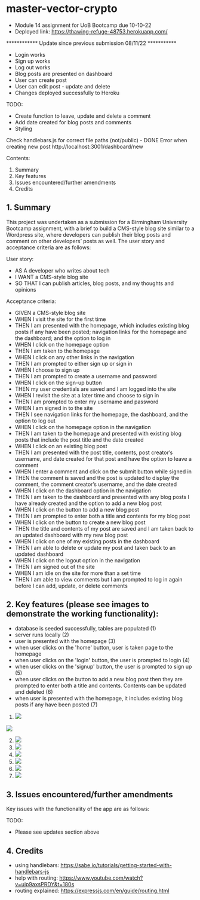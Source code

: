 # master-vector-crypto
- Module 14 assignment for UoB Bootcamp due 10-10-22
- Deployed link: https://thawing-refuge-48753.herokuapp.com/


************ Update since previous submission 08/11/22 ***********

- Login works
- Sign up works
- Log out works
- Blog posts are presented on dashboard
- User can create post
- User can  edit post - update and delete
- Changes deployed successfully to Heroku

TODO:

- Create function to leave, update and delete a comment
- Add date created for blog posts and comments
- Styling

Check handlebars.js for correct file paths (not/public) - DONE
Error when creating new post http://localhost:3001/dashboard/new

Contents:

1. Summary
2. Key features
3. Issues encountered/further amendments
4. Credits

## 1. Summary

This project was undertaken as a submission for a Birmingham University Bootcamp assignment, with a brief to build a CMS-style blog site similar to a Wordpress site, where developers can publish their blog posts and comment on other developers’ posts as well.  The user story and acceptance criteria are as follows:

User story:

- AS A developer who writes about tech
- I WANT a CMS-style blog site
- SO THAT I can publish articles, blog posts, and my thoughts and opinions

Acceptance criteria:

- GIVEN a CMS-style blog site
- WHEN I visit the site for the first time
- THEN I am presented with the homepage, which includes existing blog posts if any have been posted; navigation links for the homepage and the dashboard; and the option to log in
- WHEN I click on the homepage option
- THEN I am taken to the homepage
- WHEN I click on any other links in the navigation
- THEN I am prompted to either sign up or sign in
- WHEN I choose to sign up
- THEN I am prompted to create a username and password
- WHEN I click on the sign-up button
- THEN my user credentials are saved and I am logged into the site
- WHEN I revisit the site at a later time and choose to sign in
- THEN I am prompted to enter my username and password
- WHEN I am signed in to the site
- THEN I see navigation links for the homepage, the dashboard, and the option to log out
- WHEN I click on the homepage option in the navigation
- THEN I am taken to the homepage and presented with existing blog posts that include the post title and the date created
- WHEN I click on an existing blog post
- THEN I am presented with the post title, contents, post creator’s username, and date created for that post and have the option to leave a comment
- WHEN I enter a comment and click on the submit button while signed in
- THEN the comment is saved and the post is updated to display the comment, the comment creator’s username, and the date created
- WHEN I click on the dashboard option in the navigation
- THEN I am taken to the dashboard and presented with any blog posts I have already created and the option to add a new blog post
- WHEN I click on the button to add a new blog post
- THEN I am prompted to enter both a title and contents for my blog post
- WHEN I click on the button to create a new blog post
- THEN the title and contents of my post are saved and I am taken back to an updated dashboard with my new blog post
- WHEN I click on one of my existing posts in the dashboard
- THEN I am able to delete or update my post and taken back to an updated dashboard
- WHEN I click on the logout option in the navigation
- THEN I am signed out of the site
- WHEN I am idle on the site for more than a set time
- THEN I am able to view comments but I am prompted to log in again before I can add, update, or delete comments


## 2. Key features (please see images to demonstrate the working functionality):

- database is seeded successfully, tables are populated (1)
- server runs locally (2)
- user is presented with the homepage (3)
- when user clicks on the 'home' button, user is taken page to the homepage
- when user clicks on the 'login' button, the user is prompted to login (4)
- when user clicks on the 'signup' button, the user is prompted to sign up (5)
- when user clicks on the button to add a new blog post then they are prompted to enter both a title and contents.  Contents can be updated and deleted (6)
- when user is presented with the homepage, it includes existing blog posts if any have been posted (7)

1) <img src ="images/seed_database.png">

<img src ="images/sql.png">

2) <img src ="images/run_server.png">

3) <img src ="images/home-page.png">

4) <img src ="images/login-page.png">

5) <img src ="images/signup-page.png">

6) <img src = "images/create_post.png">

7) <img src = "images/dashboard_example.png">

## 3. Issues encountered/further amendments

Key issues with the functionality of the app are as follows:

TODO: 

- Please see updates section above


## 4. Credits

- using handlebars: https://sabe.io/tutorials/getting-started-with-handlebars-js
- help with routing: https://www.youtube.com/watch?v=uip9axsPRDY&t=180s
- routing explained: https://expressjs.com/en/guide/routing.html
